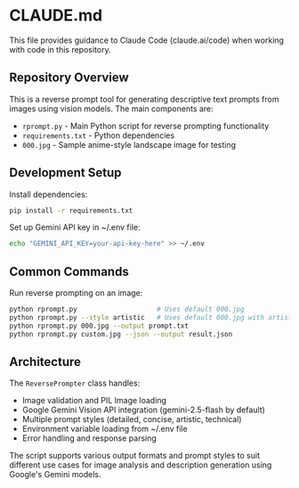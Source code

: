 # CLAUDE.md

This file provides guidance to Claude Code (claude.ai/code) when working with code in this repository.

## Repository Overview

This is a reverse prompt tool for generating descriptive text prompts from images using vision models. The main components are:
- `rprompt.py` - Main Python script for reverse prompting functionality
- `requirements.txt` - Python dependencies
- `000.jpg` - Sample anime-style landscape image for testing

## Development Setup

Install dependencies:
```bash
pip install -r requirements.txt
```

Set up Gemini API key in ~/.env file:
```bash
echo "GEMINI_API_KEY=your-api-key-here" >> ~/.env
```

## Common Commands

Run reverse prompting on an image:
```bash
python rprompt.py                    # Uses default 000.jpg
python rprompt.py --style artistic   # Uses default 000.jpg with artistic style
python rprompt.py 000.jpg --output prompt.txt
python rprompt.py custom.jpg --json --output result.json
```

## Architecture

The `ReversePrompter` class handles:
- Image validation and PIL Image loading
- Google Gemini Vision API integration (gemini-2.5-flash by default)
- Multiple prompt styles (detailed, concise, artistic, technical)
- Environment variable loading from ~/.env file
- Error handling and response parsing

The script supports various output formats and prompt styles to suit different use cases for image analysis and description generation using Google's Gemini models.